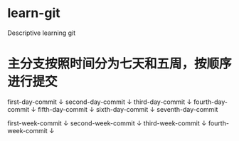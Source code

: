 # learn-git
Descriptive learning git

# 主分支按照时间分为七天和五周，按顺序进行提交

first-day-commit
      ↓
second-day-commit
      ↓
third-day-commit
      ↓
fourth-day-commit
      ↓
fifth-day-commit
      ↓
sixth-day-commit
      ↓
seventh-day-commit

first-week-commit
      ↓
second-week-commit
      ↓
third-week-commit
      ↓
fourth-week-commit
      ↓